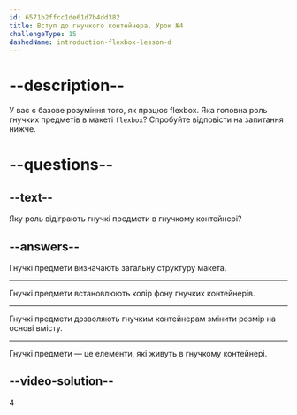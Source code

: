 ```yaml
---
id: 6571b2ffcc1de61d7b4dd382
title: Вступ до гнучкого контейнера. Урок №4
challengeType: 15
dashedName: introduction-flexbox-lesson-d
---
```


# --description--

У вас є базове розуміння того, як працює flexbox. Яка головна роль гнучких предметів в макеті `flexbox`? Спробуйте відповісти на запитання нижче.

# --questions--

## --text--

Яку роль відіграють гнучкі предмети в гнучкому контейнері?

## --answers--

Гнучкі предмети визначають загальну структуру макета.

---

Гнучкі предмети встановлюють колір фону гнучких контейнерів.

---

Гнучкі предмети дозволяють гнучким контейнерам змінити розмір на основі вмісту.

---

Гнучкі предмети — це елементи, які живуть в гнучкому контейнері.

## --video-solution--

4
